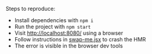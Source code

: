Steps to reproduce:
- Install dependencies with `npm i`
- Run the project with `npm start`
- Visit [http://localhost:8080/](http://localhost:8080/) using a browser
- Follow instructions in [swap-me.jsx](swap-me.jsx) to crash the HMR
- The error is visible in the browser dev tools